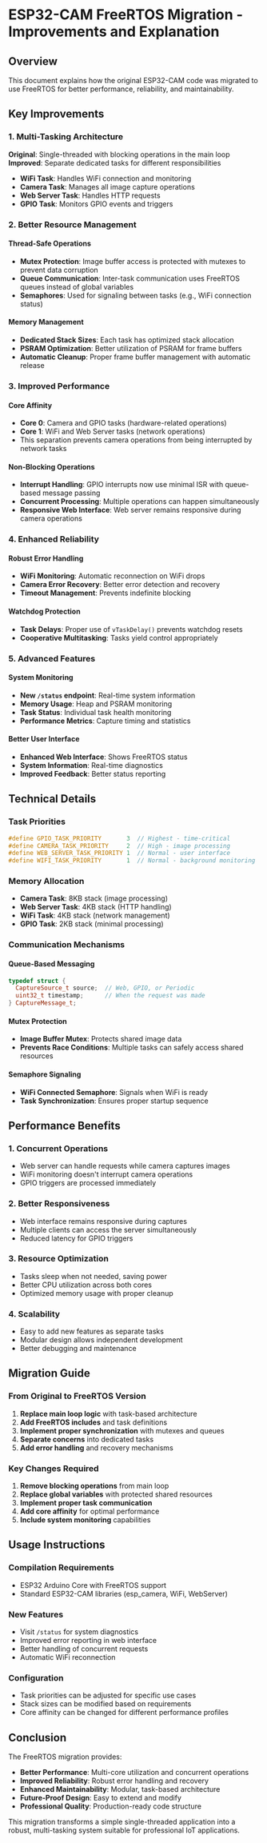 # ESP32-CAM FreeRTOS Migration - Improvements and Explanation

## Overview
This document explains how the original ESP32-CAM code was migrated to use FreeRTOS for better performance, reliability, and maintainability.

## Key Improvements

### 1. **Multi-Tasking Architecture**
**Original**: Single-threaded with blocking operations in the main loop
**Improved**: Separate dedicated tasks for different responsibilities

- **WiFi Task**: Handles WiFi connection and monitoring
- **Camera Task**: Manages all image capture operations
- **Web Server Task**: Handles HTTP requests
- **GPIO Task**: Monitors GPIO events and triggers

### 2. **Better Resource Management**

#### Thread-Safe Operations
- **Mutex Protection**: Image buffer access is protected with mutexes to prevent data corruption
- **Queue Communication**: Inter-task communication uses FreeRTOS queues instead of global variables
- **Semaphores**: Used for signaling between tasks (e.g., WiFi connection status)

#### Memory Management
- **Dedicated Stack Sizes**: Each task has optimized stack allocation
- **PSRAM Optimization**: Better utilization of PSRAM for frame buffers
- **Automatic Cleanup**: Proper frame buffer management with automatic release

### 3. **Improved Performance**

#### Core Affinity
- **Core 0**: Camera and GPIO tasks (hardware-related operations)
- **Core 1**: WiFi and Web Server tasks (network operations)
- This separation prevents camera operations from being interrupted by network tasks

#### Non-Blocking Operations
- **Interrupt Handling**: GPIO interrupts now use minimal ISR with queue-based message passing
- **Concurrent Processing**: Multiple operations can happen simultaneously
- **Responsive Web Interface**: Web server remains responsive during camera operations

### 4. **Enhanced Reliability**

#### Robust Error Handling
- **WiFi Monitoring**: Automatic reconnection on WiFi drops
- **Camera Error Recovery**: Better error detection and recovery
- **Timeout Management**: Prevents indefinite blocking

#### Watchdog Protection
- **Task Delays**: Proper use of `vTaskDelay()` prevents watchdog resets
- **Cooperative Multitasking**: Tasks yield control appropriately

### 5. **Advanced Features**

#### System Monitoring
- **New `/status` endpoint**: Real-time system information
- **Memory Usage**: Heap and PSRAM monitoring
- **Task Status**: Individual task health monitoring
- **Performance Metrics**: Capture timing and statistics

#### Better User Interface
- **Enhanced Web Interface**: Shows FreeRTOS status
- **System Information**: Real-time diagnostics
- **Improved Feedback**: Better status reporting

## Technical Details

### Task Priorities
```cpp
#define GPIO_TASK_PRIORITY       3  // Highest - time-critical
#define CAMERA_TASK_PRIORITY     2  // High - image processing
#define WEB_SERVER_TASK_PRIORITY 1  // Normal - user interface
#define WIFI_TASK_PRIORITY       1  // Normal - background monitoring
```

### Memory Allocation
- **Camera Task**: 8KB stack (image processing)
- **Web Server Task**: 4KB stack (HTTP handling)
- **WiFi Task**: 4KB stack (network management)
- **GPIO Task**: 2KB stack (minimal processing)

### Communication Mechanisms

#### Queue-Based Messaging
```cpp
typedef struct {
  CaptureSource_t source;  // Web, GPIO, or Periodic
  uint32_t timestamp;      // When the request was made
} CaptureMessage_t;
```

#### Mutex Protection
- **Image Buffer Mutex**: Protects shared image data
- **Prevents Race Conditions**: Multiple tasks can safely access shared resources

#### Semaphore Signaling
- **WiFi Connected Semaphore**: Signals when WiFi is ready
- **Task Synchronization**: Ensures proper startup sequence

## Performance Benefits

### 1. **Concurrent Operations**
- Web server can handle requests while camera captures images
- WiFi monitoring doesn't interrupt camera operations
- GPIO triggers are processed immediately

### 2. **Better Responsiveness**
- Web interface remains responsive during captures
- Multiple clients can access the server simultaneously
- Reduced latency for GPIO triggers

### 3. **Resource Optimization**
- Tasks sleep when not needed, saving power
- Better CPU utilization across both cores
- Optimized memory usage with proper cleanup

### 4. **Scalability**
- Easy to add new features as separate tasks
- Modular design allows independent development
- Better debugging and maintenance

## Migration Guide

### From Original to FreeRTOS Version

1. **Replace main loop logic** with task-based architecture
2. **Add FreeRTOS includes** and task definitions
3. **Implement proper synchronization** with mutexes and queues
4. **Separate concerns** into dedicated tasks
5. **Add error handling** and recovery mechanisms

### Key Changes Required

1. **Remove blocking operations** from main loop
2. **Replace global variables** with protected shared resources
3. **Implement proper task communication**
4. **Add core affinity** for optimal performance
5. **Include system monitoring** capabilities

## Usage Instructions

### Compilation Requirements
- ESP32 Arduino Core with FreeRTOS support
- Standard ESP32-CAM libraries (esp_camera, WiFi, WebServer)

### New Features
- Visit `/status` for system diagnostics
- Improved error reporting in web interface
- Better handling of concurrent requests
- Automatic WiFi reconnection

### Configuration
- Task priorities can be adjusted for specific use cases
- Stack sizes can be modified based on requirements
- Core affinity can be changed for different performance profiles

## Conclusion

The FreeRTOS migration provides:
- **Better Performance**: Multi-core utilization and concurrent operations
- **Improved Reliability**: Robust error handling and recovery
- **Enhanced Maintainability**: Modular, task-based architecture
- **Future-Proof Design**: Easy to extend and modify
- **Professional Quality**: Production-ready code structure

This migration transforms a simple single-threaded application into a robust, multi-tasking system suitable for professional IoT applications.
